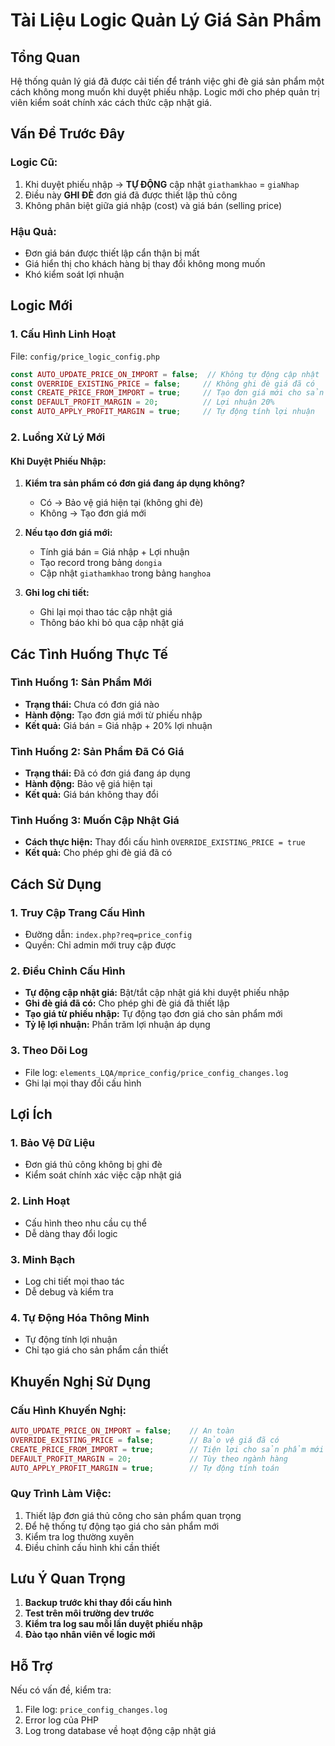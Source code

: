 # Tài Liệu Logic Quản Lý Giá Sản Phẩm

## Tổng Quan

Hệ thống quản lý giá đã được cải tiến để tránh việc ghi đè giá sản phẩm một cách không mong muốn khi duyệt phiếu nhập. Logic mới cho phép quản trị viên kiểm soát chính xác cách thức cập nhật giá.

## Vấn Đề Trước Đây

### Logic Cũ:
1. Khi duyệt phiếu nhập → **TỰ ĐỘNG** cập nhật `giathamkhao` = `giaNhap`
2. Điều này **GHI ĐÈ** đơn giá đã được thiết lập thủ công
3. Không phân biệt giữa giá nhập (cost) và giá bán (selling price)

### Hậu Quả:
- Đơn giá bán được thiết lập cẩn thận bị mất
- Giá hiển thị cho khách hàng bị thay đổi không mong muốn
- Khó kiểm soát lợi nhuận

## Logic Mới

### 1. Cấu Hình Linh Hoạt
File: `config/price_logic_config.php`

```php
const AUTO_UPDATE_PRICE_ON_IMPORT = false;  // Không tự động cập nhật
const OVERRIDE_EXISTING_PRICE = false;     // Không ghi đè giá đã có
const CREATE_PRICE_FROM_IMPORT = true;     // Tạo đơn giá mới cho sản phẩm chưa có giá
const DEFAULT_PROFIT_MARGIN = 20;          // Lợi nhuận 20%
const AUTO_APPLY_PROFIT_MARGIN = true;     // Tự động tính lợi nhuận
```

### 2. Luồng Xử Lý Mới

#### Khi Duyệt Phiếu Nhập:

1. **Kiểm tra sản phẩm có đơn giá đang áp dụng không?**
   - Có → Bảo vệ giá hiện tại (không ghi đè)
   - Không → Tạo đơn giá mới

2. **Nếu tạo đơn giá mới:**
   - Tính giá bán = Giá nhập + Lợi nhuận
   - Tạo record trong bảng `dongia`
   - Cập nhật `giathamkhao` trong bảng `hanghoa`

3. **Ghi log chi tiết:**
   - Ghi lại mọi thao tác cập nhật giá
   - Thông báo khi bỏ qua cập nhật giá

## Các Tình Huống Thực Tế

### Tình Huống 1: Sản Phẩm Mới
- **Trạng thái:** Chưa có đơn giá nào
- **Hành động:** Tạo đơn giá mới từ phiếu nhập
- **Kết quả:** Giá bán = Giá nhập + 20% lợi nhuận

### Tình Huống 2: Sản Phẩm Đã Có Giá
- **Trạng thái:** Đã có đơn giá đang áp dụng
- **Hành động:** Bảo vệ giá hiện tại
- **Kết quả:** Giá bán không thay đổi

### Tình Huống 3: Muốn Cập Nhật Giá
- **Cách thực hiện:** Thay đổi cấu hình `OVERRIDE_EXISTING_PRICE = true`
- **Kết quả:** Cho phép ghi đè giá đã có

## Cách Sử Dụng

### 1. Truy Cập Trang Cấu Hình
- Đường dẫn: `index.php?req=price_config`
- Quyền: Chỉ admin mới truy cập được

### 2. Điều Chỉnh Cấu Hình
- **Tự động cập nhật giá:** Bật/tắt cập nhật giá khi duyệt phiếu nhập
- **Ghi đè giá đã có:** Cho phép ghi đè giá đã thiết lập
- **Tạo giá từ phiếu nhập:** Tự động tạo đơn giá cho sản phẩm mới
- **Tỷ lệ lợi nhuận:** Phần trăm lợi nhuận áp dụng

### 3. Theo Dõi Log
- File log: `elements_LQA/mprice_config/price_config_changes.log`
- Ghi lại mọi thay đổi cấu hình

## Lợi Ích

### 1. Bảo Vệ Dữ Liệu
- Đơn giá thủ công không bị ghi đè
- Kiểm soát chính xác việc cập nhật giá

### 2. Linh Hoạt
- Cấu hình theo nhu cầu cụ thể
- Dễ dàng thay đổi logic

### 3. Minh Bạch
- Log chi tiết mọi thao tác
- Dễ debug và kiểm tra

### 4. Tự Động Hóa Thông Minh
- Tự động tính lợi nhuận
- Chỉ tạo giá cho sản phẩm cần thiết

## Khuyến Nghị Sử Dụng

### Cấu Hình Khuyến Nghị:
```php
AUTO_UPDATE_PRICE_ON_IMPORT = false;    // An toàn
OVERRIDE_EXISTING_PRICE = false;        // Bảo vệ giá đã có
CREATE_PRICE_FROM_IMPORT = true;        // Tiện lợi cho sản phẩm mới
DEFAULT_PROFIT_MARGIN = 20;             // Tùy theo ngành hàng
AUTO_APPLY_PROFIT_MARGIN = true;        // Tự động tính toán
```

### Quy Trình Làm Việc:
1. Thiết lập đơn giá thủ công cho sản phẩm quan trọng
2. Để hệ thống tự động tạo giá cho sản phẩm mới
3. Kiểm tra log thường xuyên
4. Điều chỉnh cấu hình khi cần thiết

## Lưu Ý Quan Trọng

1. **Backup trước khi thay đổi cấu hình**
2. **Test trên môi trường dev trước**
3. **Kiểm tra log sau mỗi lần duyệt phiếu nhập**
4. **Đào tạo nhân viên về logic mới**

## Hỗ Trợ

Nếu có vấn đề, kiểm tra:
1. File log: `price_config_changes.log`
2. Error log của PHP
3. Log trong database về hoạt động cập nhật giá
